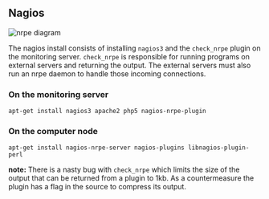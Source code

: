 Nagios
------

![nrpe diagram](https://exchange.nagios.org/components/com_mtree/img/listings/m/93.png)

The nagios install consists of installing `nagios3` and the `check_nrpe`
plugin on the monitoring server. `check_nrpe` is responsible for running
programs on external servers and returning the output. The external servers
must also run an nrpe daemon to handle those incoming connections.

### On the monitoring server

``` 
apt-get install nagios3 apache2 php5 nagios-nrpe-plugin
```



### On the computer node

```
apt-get install nagios-nrpe-server nagios-plugins libnagios-plugin-perl
```
**note:** There is a nasty bug with `check_nrpe` which limits the size of the
output that can
be returned from a plugin to 1kb. As a countermeasure the plugin has a flag in
the source to compress its
output.


